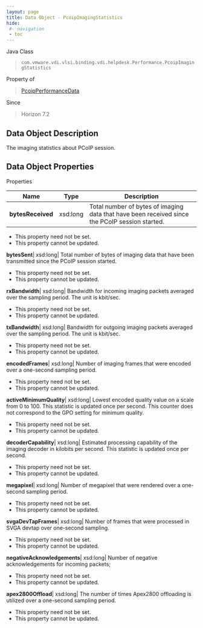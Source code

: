 ```yaml
---
layout: page
title: Data Object - PcoipImagingStatistics
hide:
 #- navigation
 - toc
---
```






Java Class  
> `com.vmware.vdi.vlsi.binding.vdi.helpdesk.Performance.PcoipImagingStatistics`

Property of  
> [PcoipPerformanceData](vdi.helpdesk.Performance.PcoipPerformanceData.md#field_detail)

Since  
> Horizon 7.2


## Data Object Description 

The imaging statistics about PCoIP session. 

## Data Object Properties

Properties

Name |  Type |  Description   
---|---|---  
**bytesReceived**|  xsd:long|  Total number of bytes of imaging data that have been received since the PCoIP session started.   


 * This property need not be set.
 * This property cannot be updated.

  
**bytesSent**|  xsd:long|  Total number of bytes of imaging data that have been transmitted since the PCoIP session started.   


 * This property need not be set.
 * This property cannot be updated.

  
**rxBandwidth**|  xsd:long|  Bandwidth for incoming imaging packets averaged over the sampling period. The unit is kbit/sec.   


 * This property need not be set.
 * This property cannot be updated.

  
**txBandwidth**|  xsd:long|  Bandwidth for outgoing imaging packets averaged over the sampling period. The unit is kbit/sec.   


 * This property need not be set.
 * This property cannot be updated.

  
**encodedFrames**|  xsd:long|  Number of imaging frames that were encoded over a one-second sampling period.   


 * This property need not be set.
 * This property cannot be updated.

  
**activeMinimumQuality**|  xsd:long|  Lowest encoded quality value on a scale from 0 to 100. This statistic is updated once per second. This counter does not correspond to the GPO setting for minimum quality.   


 * This property need not be set.
 * This property cannot be updated.

  
**decoderCapability**|  xsd:long|  Estimated processing capability of the imaging decoder in kilobits per second. This statistic is updated once per second.   


 * This property need not be set.
 * This property cannot be updated.

  
**megapixel**|  xsd:long|  Number of megapixel that were rendered over a one-second sampling period.   


 * This property need not be set.
 * This property cannot be updated.

  
**svgaDevTapFrames**|  xsd:long|  Number of frames that were processed in SVGA devtap over one-second sampling.   


 * This property need not be set.
 * This property cannot be updated.

  
**negativeAcknowledgements**|  xsd:long|  Number of negative acknowledgements for incoming packets;   


 * This property need not be set.
 * This property cannot be updated.

  
**apex2800Offload**|  xsd:long|  The number of times Apex2800 offloading is utilized over a one-second sampling period.   


 * This property need not be set.
 * This property cannot be updated.

  
  
  
   
  
  
